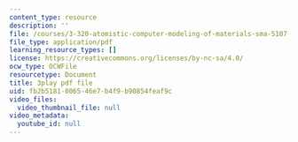 ```yaml
---
content_type: resource
description: ''
file: /courses/3-320-atomistic-computer-modeling-of-materials-sma-5107-spring-2005/fb2b5181006546e7b4f9b90854feaf9c_ZsqPyPe7B5w.pdf
file_type: application/pdf
learning_resource_types: []
license: https://creativecommons.org/licenses/by-nc-sa/4.0/
ocw_type: OCWFile
resourcetype: Document
title: 3play pdf file
uid: fb2b5181-0065-46e7-b4f9-b90854feaf9c
video_files:
  video_thumbnail_file: null
video_metadata:
  youtube_id: null
---
```

